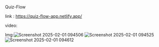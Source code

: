 
Quiz-Flow


link : https://quiz-flow-app.netlify.app/

video: 

Img:![Screenshot 2025-02-01 094506](https://github.com/user-attachments/assets/176273ef-b0b8-433a-af74-5e4296b54520)
![Screenshot 2025-02-01 094525](https://github.com/user-attachments/assets/4087194e-846f-4e84-91ee-d94d55c6efe9)
![Screenshot 2025-02-01 094612](https://github.com/user-attachments/assets/f1d9e327-bf4b-4a5e-a86a-86374fd85db8)



